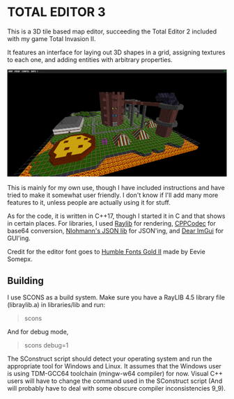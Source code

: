 # TOTAL EDITOR 3

This is a 3D tile based map editor, succeeding the Total Editor 2 included with my game Total Invasion II.

It features an interface for laying out 3D shapes in a grid, assigning textures to each one, and adding
entities with arbitrary properties.

![screenshot](screenshot0.png)

This is mainly for my own use, though I have included instructions and have tried to make it somewhat user friendly.
I don't know if I'll add many more features to it, unless people are actually using it for stuff.

As for the code, it is written in C++17, though I started it in C and that shows in certain places.
For libraries, I used [Raylib](https://github.com/raysan5/raylib) for rendering, [CPPCodec](https://github.com/tplgy/cppcodec) for base64 conversion, [Nlohmann's JSON lib](https://github.com/nlohmann/json) for JSON'ing, and [Dear ImGui](https://github.com/ocornut/imgui) for GUI'ing.

Credit for the editor font goes to [Humble Fonts Gold II](https://somepx.itch.io/humble-fonts-gold-ii) made by Eevie Somepx.

## Building

I use SCONS as a build system.
Make sure you have a RayLIB 4.5 library file (libraylib.a) in libraries/lib and run:

> scons
> 
And for debug mode,

> scons debug=1
> 
The SConstruct script should detect your operating system and run the appropriate tool for Windows and Linux.
It assumes that the Windows user is using TDM-GCC64 toolchain (mingw-w64 compiler) for now. 
Visual C++ users will have to change the command used in the SConstruct script (And will probably have to deal with some obscure compiler inconsistencies 9_9).
